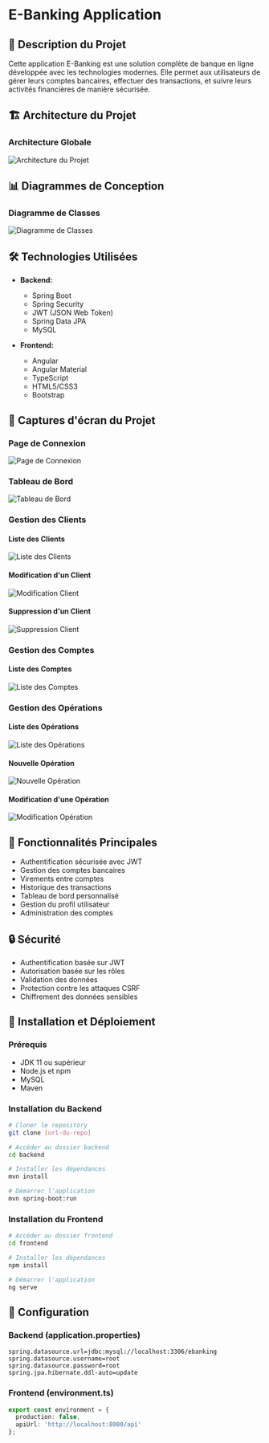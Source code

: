 # E-Banking Application

## 📝 Description du Projet
Cette application E-Banking est une solution complète de banque en ligne développée avec les technologies modernes. Elle permet aux utilisateurs de gérer leurs comptes bancaires, effectuer des transactions, et suivre leurs activités financières de manière sécurisée.

## 🏗 Architecture du Projet

### Architecture Globale
![Architecture du Projet](Screenshots/architecture.png)

## 📊 Diagrammes de Conception

### Diagramme de Classes
![Diagramme de Classes](Screenshots/conception.PNG)

## 🛠 Technologies Utilisées
- **Backend:**
  - Spring Boot
  - Spring Security
  - JWT (JSON Web Token)
  - Spring Data JPA
  - MySQL

- **Frontend:**
  - Angular
  - Angular Material
  - TypeScript
  - HTML5/CSS3
  - Bootstrap

## 📸 Captures d'écran du Projet

### Page de Connexion
![Page de Connexion](Screenshots/login.png)

### Tableau de Bord
![Tableau de Bord](Screenshots/dashboard.png)

### Gestion des Clients
#### Liste des Clients
![Liste des Clients](Screenshots/listofcustomers.png)

#### Modification d'un Client
![Modification Client](Screenshots/editcustomer.png)

#### Suppression d'un Client
![Suppression Client](Screenshots/deletecustomer.png)

### Gestion des Comptes
#### Liste des Comptes
![Liste des Comptes](Screenshots/listofaccounts.png)

### Gestion des Opérations
#### Liste des Opérations
![Liste des Opérations](Screenshots/listofoperations.png)

#### Nouvelle Opération
![Nouvelle Opération](Screenshots/newoperation.png)

#### Modification d'une Opération
![Modification Opération](Screenshots/editoperation.png)

## 🚀 Fonctionnalités Principales
- Authentification sécurisée avec JWT
- Gestion des comptes bancaires
- Virements entre comptes
- Historique des transactions
- Tableau de bord personnalisé
- Gestion du profil utilisateur
- Administration des comptes

## 🔒 Sécurité
- Authentification basée sur JWT
- Autorisation basée sur les rôles
- Validation des données
- Protection contre les attaques CSRF
- Chiffrement des données sensibles

## 🚀 Installation et Déploiement

### Prérequis
- JDK 11 ou supérieur
- Node.js et npm
- MySQL
- Maven

### Installation du Backend
```bash
# Cloner le repository
git clone [url-du-repo]

# Accéder au dossier backend
cd backend

# Installer les dépendances
mvn install

# Démarrer l'application
mvn spring-boot:run
```

### Installation du Frontend
```bash
# Accéder au dossier frontend
cd frontend

# Installer les dépendances
npm install

# Démarrer l'application
ng serve
```

## 📝 Configuration
### Backend (application.properties)
```properties
spring.datasource.url=jdbc:mysql://localhost:3306/ebanking
spring.datasource.username=root
spring.datasource.password=root
spring.jpa.hibernate.ddl-auto=update
```

### Frontend (environment.ts)
```typescript
export const environment = {
  production: false,
  apiUrl: 'http://localhost:8080/api'
};
```